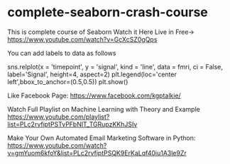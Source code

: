 # complete-seaborn-crash-course
This is complete course of Seaborn Watch it Here Live in Free-> https://www.youtube.com/watch?v=GcXcSZ0gQps 

You can add labels to data as follows

sns.relplot(x = 'timepoint', y = 'signal', kind = 'line', data = fmri, ci = False, label='Signal', height=4, aspect=2)
plt.legend(loc='center left',bbox_to_anchor=(0.5,0.5))
plt.show()


Like Facebook Page: https://www.facebook.com/kgptalkie/

Watch Full Playlist on Machine Learning with Theory and Example https://www.youtube.com/playlist?list=PLc2rvfiptPSTvPFbNlT_TGRupzKKhJSIv

Make Your Own Automated Email Marketing Software in Python: https://www.youtube.com/watch?v=gmYuom6kfoY&list=PLc2rvfiptPSQK9ErKaLqf40iu1A3le9Zr
